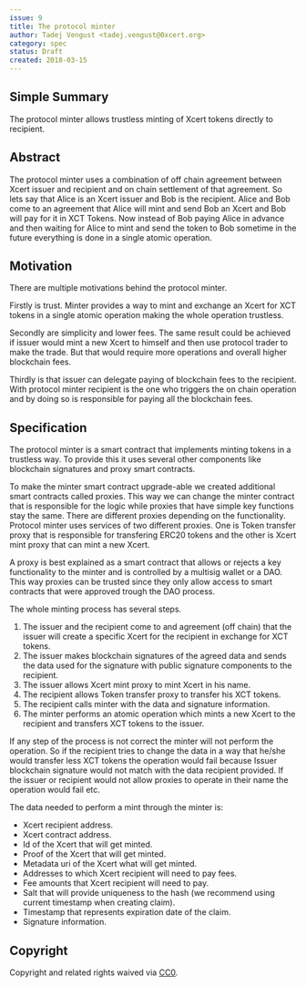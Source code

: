 ```yaml
---
issue: 9
title: The protocol minter
author: Tadej Vengust <tadej.vengust@0xcert.org>
category: spec
status: Draft
created: 2018-03-15
---
```


## Simple Summary

The protocol minter allows trustless minting of Xcert tokens directly to recipient.

## Abstract

The protocol minter uses a combination of off chain agreement between Xcert issuer and recipient and on chain settlement of that agreement. So lets say that Alice is an Xcert issuer and Bob is the recipient. Alice and Bob come to an agreement that Alice will mint and send Bob an Xcert and Bob will pay for it in XCT Tokens. Now instead of Bob paying Alice in advance and then waiting for Alice to mint and send the token to Bob sometime in the future everything is done in a single atomic operation. 

## Motivation

There are multiple motivations behind the protocol minter. 

Firstly is trust. Minter provides a way to mint and exchange an Xcert for XCT tokens in a single atomic operation making the whole operation trustless. 

Secondly are simplicity and lower fees. The same result could be achieved if issuer would mint a new Xcert to himself and then use protocol trader to make the trade. But that would require more operations and overall higher blockchain fees. 

Thirdly is that issuer can delegate paying of blockchain fees to the recipient. With protocol minter recipient is the one who triggers the on chain operation and by doing so is responsible for paying all the blockchain fees. 

## Specification

The protocol minter is a smart contract that implements minting tokens in a trustless way. To provide this it uses several other components like blockchain signatures and proxy smart contracts. 

To make the minter smart contract upgrade-able we created additional smart contracts called proxies. This way we can change the minter contract that is responsible for the logic while proxies that have simple key functions stay the same. There are different proxies depending on the functionality. Protocol minter uses services of two different proxies. One is Token transfer proxy that is responsible for transfering ERC20 tokens and the other is Xcert mint proxy that can mint a new Xcert. 

A proxy is best explained as a smart contract that allows or rejects a key functionality to the minter and is controlled by a multisig wallet or a DAO. This way proxies can be trusted since they only allow access to smart contracts that were approved trough the DAO process.

The whole minting process has several steps.
1. The issuer and the recipient come to and agreement (off chain) that the issuer will create a specific Xcert for the recipient in exchange for XCT tokens.
2. The issuer makes blockchain signatures of the agreed data and sends the data used for the signature with public signature components to the recipient.
3. The issuer allows Xcert mint proxy to mint Xcert in his name.
4. The recipient allows Token transfer proxy to transfer his XCT tokens.
5. The recipient calls minter with the data and signature information.
6. The minter performs an atomic operation which mints a new Xcert to the recipient and transfers XCT tokens to the issuer.

If any step of the process is not correct the minter will not perform the operation. So if the recipient tries to change the data in a way that he/she would transfer less XCT tokens the operation would fail because Issuer blockchain signature would not match with the data recipient provided. If the issuer or recipient would not allow proxies to operate in their name the operation would fail etc.

The data needed to perform a mint through the minter is:
* Xcert recipient address. 
* Xcert contract address.
* Id of the Xcert that will get minted.
* Proof of the Xcert that will get minted.
* Metadata uri of the Xcert what will get minted.
* Addresses to which Xcert recipient will need to pay fees. 
* Fee amounts that Xcert recipient will need to pay.
* Salt that will provide uniqueness to the hash (we recommend using current timestamp when creating claim).
* Timestamp that represents expiration date of the claim.
* Signature information. 

## Copyright

Copyright and related rights waived via [CC0](https://creativecommons.org/publicdomain/zero/1.0/).
